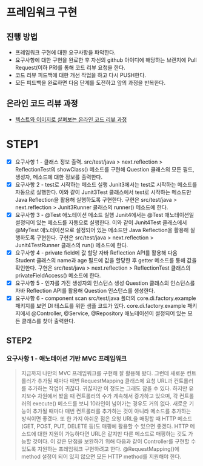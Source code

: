 # 프레임워크 구현
## 진행 방법
* 프레임워크 구현에 대한 요구사항을 파악한다.
* 요구사항에 대한 구현을 완료한 후 자신의 github 아이디에 해당하는 브랜치에 Pull Request(이하 PR)를 통해 코드 리뷰 요청을 한다.
* 코드 리뷰 피드백에 대한 개선 작업을 하고 다시 PUSH한다.
* 모든 피드백을 완료하면 다음 단계를 도전하고 앞의 과정을 반복한다.

## 온라인 코드 리뷰 과정
* [텍스트와 이미지로 살펴보는 온라인 코드 리뷰 과정](https://github.com/next-step/nextstep-docs/tree/master/codereview)

# STEP1
- [X] 요구사항 1 - 클래스 정보 출력. src/test/java > next.reflection > ReflectionTest의 showClass() 메소드를 구현해 Question 클래스의 모든 필드,
  생성자, 메소드에 대한 정보를 출력한다.
- [X] 요구사항 2 - test로 시작하는 메소드 실행 Junit3에서는 test로 시작하는 메소드를 자동으로 실행한다. 이와 같이 Junit3Test 클래스에서 test로 시작하는 메소드만 Java
  Reflection을 활용해 실행하도록 구현한다. 구현은 src/test/java > next.reflection > Junit3Runner 클래스의 runner() 메소드에 한다.
- [X] 요구사항 3 - @Test 애노테이션 메소드 실행 Junit4에서는 @Test 애노테이션일 설정되어 있는 메소드를 자동으로 실행한다. 이와 같이 Junit4Test 클래스에서 @MyTest 애노테이션으로
  설정되어 있는 메소드만 Java Reflection을 활용해 실행하도록 구현한다. 구현은 src/test/java > next.reflection > Junit4TestRunner 클래스의 run() 메소드에
  한다.
- [X] 요구사항 4 - private field에 값 할당 자바 Reflection API를 활용해 다음 Student 클래스의 name과 age 필드에 값을 할당한 후 getter 메소드를 통해 값을 확인한다.
  구현은 src/test/java > next.reflection > ReflectionTest 클래스의 privateFieldAccess() 메소드에 한다.
- [X] 요구사항 5 - 인자를 가진 생성자의 인스턴스 생성 Question 클래스의 인스턴스를 자바 Reflection API를 활용해 Question 인스턴스를 생성한다.
- [X] 요구사항 6 - component scan src/test/java 폴더의 core.di.factory.example 패키지를 보면 DI 테스트를 위한 샘플 코드가 있다.
  core.di.factory.example 패키지에서 @Controller, @Service, @Repository 애노테이션이 설정되어 있는 모든 클래스를 찾아 출력한다.

## STEP2

### 요구사항 1 - 애노테이션 기반 MVC 프레임워크

> 지금까지 나만의 MVC 프레임워크를 구현해 잘 활용해 왔다. 그런데 새로운 컨트롤러가 추가될 때마다 매번 RequestMapping 클래스에 요청 URL과 컨트롤러를 추가하는 작업이 귀찮다. 귀찮지만 이 정도는 그래도 참을 수 있다. 하지만 유지보수 차원에서 봤을 때 컨트롤러의 수가 계속해서 증가하고 있으며, 각 컨트롤러의 execute() 메소드를 보니 10라인이 넘어가는 경우도 거의 없다. 새로운 기능이 추가될 때마다 매번 컨트롤러를 추가하는 것이 아니라 메소드를 추가하는 방식이면 좋겠다. 또 한 가지 아쉬운 점은 요청 URL을 매핑할 때 HTTP 메소드(GET, POST, PUT, DELETE 등)도 매핑에 활용할 수 있으면 좋겠다. HTTP 메소드에 대한 지원이 가능하다면 URL은 같지만 다른 메소드로 매핑하는 것도 가능할 것이다.
> 이 같은 단점을 보완하기 위해 다음과 같이 Controller를 구현할 수 있도록 지원하는 프레임워크 구현하려고 한다. @RequestMapping()에 method 설정이 되어 있지 않으면 모든 HTTP method를 지원해야 한다.
